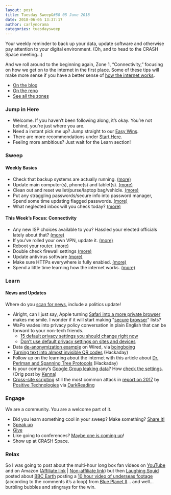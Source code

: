 ```yaml
---
layout: post
title: Tuesday Sweep&#58 05 June 2018
date: 2018-06-05 13:37:17
author: carlynorama
categories: tuesdaysweep
---
```


Your weekly reminder to back up your data, update software and otherwise pay attention to your digital environment. (Oh, and to head to the CRASH Space meeting…)

And we roll around to the beginning again, Zone 1, “Connectivity,” focusing on how we get on to the internet in the first place. Some of these tips will make more sense if you have a better sense of [how the internet works](https://www.youtube.com/playlist?list=PLzdnOPI1iJNfMRZm5DDxco3UdsFegvuB7).

*   [On the blog](https://blog.crashspace.org/2018/06/tuesday-sweep-5-june-2018/)
*   [On the repo](https://crashspace.github.io/tuesday/tuesdaysweep/2018/06/05/tuesday-sweep.html)
*   [See all the zones](https://crashspace.github.io/tuesday/sweep/)

### Jump in Here

*   Welcome. If you haven’t been following along, it’s okay. You’re not behind, you’re just where you are.
*   Need a instant pick me up? Jump straight to our [Easy Wins](https://crashspace.github.io/tuesday/start/04-pick-an-easy-win.html).
*   There are more recommendations under [Start Here](https://crashspace.github.io/tuesday/start/).
*   Feeling more ambitious? Just wait for the Learn section!

### Sweep

#### Weekly Basics

*   Check that backup systems are actually running. [(more)](https://crashspace.github.io/tuesday/sweep/zone00/backup.html)
*   Update main computer(s), phone(s) and tablet(s). [(more)](https://crashspace.github.io/tuesday/sweep/zone00/update.html)
*   Clean out and reset wallet/purse/laptop bag/vehicle. [(more)](https://crashspace.github.io/tuesday/sweep/zone00/everyday_carry.html)
*   Put any straggling passwords/secure info into password manager, Spend some time updating flagged passwords. [(more)](https://crashspace.github.io/tuesday/sweep/zone00/password_manager.html)
*   What neglected inbox will you check today? [(more)](https://crashspace.github.io/tuesday/sweep/zone00/neglected_inboxes.html)

#### This Week’s Focus: Connectivity

*   Any new ISP choices available to you? Hassled your elected officials lately about that? [(more)](https://crashspace.github.io/tuesday/sweep/zone01/isp.html)
*   If you’ve rolled your own VPN, update it. [(more)](https://crashspace.github.io/tuesday/sweep/zone01/vpn.html)
*   Reboot your router. [(more)](https://crashspace.github.io/tuesday/sweep/zone01/home_routers.html)
*   Double check firewall settings [(more)](https://crashspace.github.io/tuesday/sweep/zone01/firewall.html)
*   Update antivirus software [(more)](https://crashspace.github.io/tuesday/sweep/zone01/antivirus.html)
*   Make sure HTTPs everywhere is fully enabled. [(more)](https://crashspace.github.io/tuesday/sweep/zone01/encrypt_traffic.html)
*   Spend a little time learning how the internet works. [(more)](https://crashspace.github.io/tuesday/sweep/zone01/protocols.html)

### Learn

#### News and Updates

Where do you [scan for news](https://crashspace.github.io/tuesday/), include a politics update!

*   Alright, can I just say, Apple turning [Safari into a more private browser](https://www.theverge.com/2018/6/4/17427000/wwdc-apple-safari-antitracking-facebook-like-share) makes me smile. I wonder if it will start making "[secure](https://www.techworld.com/security/best-8-secure-browsers-3246550/) [browser](https://www.makeuseof.com/tag/2-anonymous-web-browsers-completely-private-secure/)" lists?
*   WaPo wades into privacy policy conversation in plain English that can be forward to your non-tech friends.
    *   [15 default privacy settings you should change right now](https://www.washingtonpost.com/news/the-switch/wp/2018/06/01/hands-off-my-data-15-default-privacy-settings-you-should-change-right-now/)
    *   [Don’t use default privacy settings on sites and devices](https://www.washingtonpost.com/video/business/technology/dont-use-default-privacy-settings-on-sites-and-devices/2018/06/01/1f882f50-65bb-11e8-81ca-bb14593acaa6_video.html)
*   Data [de-anonymization example](https://www.wired.com/story/the-thanksgiving-effect-and-the-power-of-phone-data/) on Wired, via [boingboing](https://boingboing.net/2018/06/01/location-privacy-is-hard.html)
*   [Turning text into almost invisible QR codes](https://hackaday.com/2018/05/31/distorted-text-says-a-lot/) (Hackaday)
*   Follow up on the learning about the internet with this article about [Dr. Perlman and Spanning Tree Protocols](https://hackaday.com/2018/05/29/spanning-the-tree-dr-radia-perlman-untangling-networks/) (Hackaday)
*   Is your company’s [Google Group leaking data](https://krebsonsecurity.com/2018/06/is-your-google-groups-leaking-data/)? How [check the settings](https://gsuiteupdates.googleblog.com/2018/06/configure-your-google-groups-settings.html). (Orig post by [Kenna](https://www.kennasecurity.com/widespread-google-groups-misconfiguration-exposes-sensitive-information/))
*   [Cross-site scripting](https://www.owasp.org/index.php/Cross-site_Scripting_(XSS)) still the most common attack in [report on 2017](https://www.ptsecurity.com/upload/corporate/ww-en/analytics/Web-application-attacks-2018-eng.pdf) by [Positive Technologies](https://www.ptsecurity.com/ww-en/) via [DarkReading](https://www.darkreading.com/analytics/report-cross-site-scripting-still-number-one-web-attack/d/d-id/1331944)

### Engage

We are a community. You are a welcome part of it.

*   Did you learn something cool in your sweep? Make something? [Share it!](https://blog.crashspace.org/2017/05/tuesday-sweep-9-may-2017/)
*   [Speak up](https://blog.crashspace.org/2016/12/one-thing-to-do-today-collect-phone-numbers-for-future-tuesday-sweeps/)
*   [Give](https://blog.crashspace.org/2016/11/one-thing-to-do-today-plan-a-way-to-give-to-the-cause-regularly/)
*   Like going to conferences? [Maybe one is coming up](https://infocon.org/cons/)!
*   Show up at CRASH Space.

### Relax

So I was going to post about the multi-hour long box fan videos on [YouTube](https://www.youtube.com/watch?v=2DSWX4ReYgQ) and on Amazon ([Affiliate link](https://amzn.to/2ss4eVh) | [Non-affiliate link](https://www.amazon.com/hours-sleep-meditation-dark-screen/dp/B018J6UH5Y/)) but then [Laughing Squid](https://laughingsquid.com/ten-hour-oceanscape/) posted about [BBC Earth](http://www.bbc.com/earth/world) posting a [10 hour video of underseas footage](https://www.youtube.com/watch?v=AgpWX18dby4) (according to the comments it’s a loop) from [Blue Planet II](https://www.bbcearth.com/blueplanet2/)… and well… burbling bubbles and stingrays for the win.
